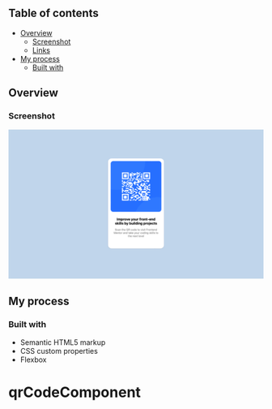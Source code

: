 ## Table of contents

- [Overview](#overview)
  - [Screenshot](#screenshot)
  - [Links](#links)
- [My process](#my-process)
  - [Built with](#built-with)

## Overview

### Screenshot

![](./images/laptop.png)

## My process

### Built with

- Semantic HTML5 markup
- CSS custom properties
- Flexbox

# qrCodeComponent
